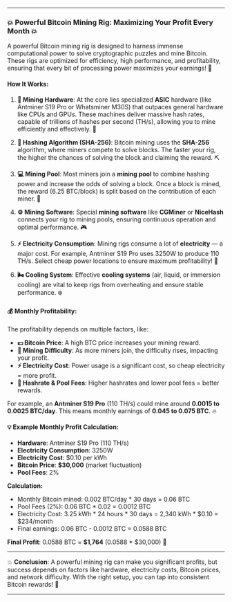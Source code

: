 
---

### 💥 **Powerful Bitcoin Mining Rig: Maximizing Your Profit Every Month** 💥

A powerful Bitcoin mining rig is designed to harness immense computational power to solve cryptographic puzzles and mine Bitcoin. These rigs are optimized for efficiency, high performance, and profitability, ensuring that every bit of processing power maximizes your earnings! 💸

#### **How It Works:**

1. **🔧 Mining Hardware**:
   At the core lies specialized **ASIC** hardware (like Antminer S19 Pro or Whatsminer M30S) that outpaces general hardware like CPUs and GPUs. These machines deliver massive hash rates, capable of trillions of hashes per second (TH/s), allowing you to mine efficiently and effectively. 🚀

2. **🔑 Hashing Algorithm (SHA-256)**:
   Bitcoin mining uses the **SHA-256** algorithm, where miners compete to solve blocks. The faster your rig, the higher the chances of solving the block and claiming the reward. ⛏️

3. **💻 Mining Pool**:
   Most miners join a **mining pool** to combine hashing power and increase the odds of solving a block. Once a block is mined, the reward (6.25 BTC/block) is split based on the contribution of each miner. 🔄

4. **⚙️ Mining Software**:
   Special **mining software** like **CGMiner** or **NiceHash** connects your rig to mining pools, ensuring continuous operation and optimal performance. 🎮

5. **⚡ Electricity Consumption**:
   Mining rigs consume a lot of **electricity** — a major cost. For example, Antminer S19 Pro uses 3250W to produce 110 TH/s. Select cheap power locations to ensure maximum profitability! 🔋

6. **🌬️ Cooling System**:
   Effective **cooling systems** (air, liquid, or immersion cooling) are vital to keep rigs from overheating and ensure stable performance. ❄️

#### **💰 Monthly Profitability:**

The profitability depends on multiple factors, like:

- **💵 Bitcoin Price**: A high BTC price increases your mining reward.
- **🔄 Mining Difficulty**: As more miners join, the difficulty rises, impacting your profit.
- **⚡ Electricity Cost**: Power usage is a significant cost, so cheap electricity = more profit.
- **💎 Hashrate & Pool Fees**: Higher hashrates and lower pool fees = better rewards.

For example, an **Antminer S19 Pro** (110 TH/s) could mine around **0.0015 to 0.0025 BTC/day**. This means monthly earnings of **0.045 to 0.075 BTC**. 🔥

#### **💡 Example Monthly Profit Calculation:**

- **Hardware**: Antminer S19 Pro (110 TH/s)
- **Electricity Consumption**: 3250W
- **Electricity Cost**: $0.10 per kWh
- **Bitcoin Price**: **$30,000** (market fluctuation)
- **Pool Fees**: 2%

**Calculation:**
- Monthly Bitcoin mined: 0.002 BTC/day * 30 days = 0.06 BTC
- Pool Fees (2%): 0.06 BTC * 0.02 = 0.0012 BTC
- Electricity Cost: 3.25 kWh * 24 hours * 30 days = 2,340 kWh * $0.10 = $234/month
- Final earnings: 0.06 BTC - 0.0012 BTC = 0.0588 BTC

**Final Profit**: 0.0588 BTC = **$1,764** (0.0588 * $30,000) 🌟

---

💥 **Conclusion**:
A powerful mining rig can make you significant profits, but success depends on factors like hardware, electricity costs, Bitcoin prices, and network difficulty. With the right setup, you can tap into consistent Bitcoin rewards! 🚀

---

